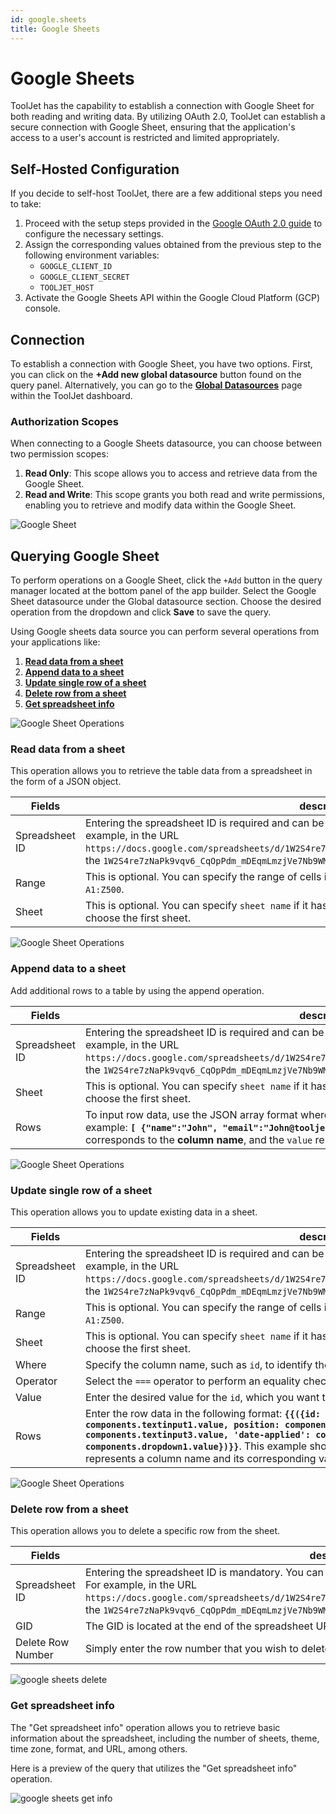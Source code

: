 ```yaml
---
id: google.sheets
title: Google Sheets
---
```


# Google Sheets

ToolJet has the capability to establish a connection with Google Sheet for both reading and writing data. By utilizing OAuth 2.0, ToolJet can establish a secure connection with Google Sheet, ensuring that the application's access to a user's account is restricted and limited appropriately.

## Self-Hosted Configuration

If you decide to self-host ToolJet, there are a few additional steps you need to take:

1. Proceed with the setup steps provided in the [Google OAuth 2.0 guide](/docs/setup/env-vars#google-oauth--optional-) to configure the necessary settings.
2. Assign the corresponding values obtained from the previous step to the following environment variables:
   - `GOOGLE_CLIENT_ID`
   - `GOOGLE_CLIENT_SECRET`
   - `TOOLJET_HOST`
3. Activate the Google Sheets API within the Google Cloud Platform (GCP) console.

## Connection

To establish a connection with Google Sheet, you have two options. First, you can click on the **+Add new global datasource** button found on the query panel. Alternatively, you can go to the **[Global Datasources](/docs/data-sources/overview)** page within the ToolJet dashboard.

### Authorization Scopes

When connecting to a Google Sheets datasource, you can choose between two permission scopes:

1. **Read Only**: This scope allows you to access and retrieve data from the Google Sheet.
2. **Read and Write**: This scope grants you both read and write permissions, enabling you to retrieve and modify data within the Google Sheet.

<div style={{textAlign: 'center'}}>

<img className="screenshot-full" src="/img/datasource-reference/google-sheets/sheetconnect.gif" alt="Google Sheet" />

</div>

## Querying Google Sheet

To perform operations on a Google Sheet, click the `+Add` button in the query manager located at the bottom panel of the app builder. Select the Google Sheet datasource under the Global datasource section. Choose the desired operation from the dropdown and click **Save** to save the query.

Using Google sheets data source you can perform several operations from your applications like:

  1. **[Read data from a sheet](/docs/data-sources/google.sheets#read-data-from-a-sheet)**
  2. **[Append data to a sheet](/docs/data-sources/google.sheets#append-data-to-a-sheet)**
  3. **[Update single row of a sheet](/docs/data-sources/google.sheets#update-single-row-of-a-sheet)**
  4. **[Delete row from a sheet](/docs/data-sources/google.sheets#delete-row-from-a-sheet)**
  5. **[Get spreadsheet info](/docs/data-sources/google.sheets#get-spreadsheet-info)**

<div style={{textAlign: 'center'}}>

<img className="screenshot-full" src="/img/datasource-reference/google-sheets/operations.png" alt="Google Sheet Operations" />

</div>

### Read data from a sheet

This operation allows you to retrieve the table data from a spreadsheet in the form of a JSON object.

| Fields      | description |
| ----------- | ----------- |
| Spreadsheet ID | Entering the spreadsheet ID is required and can be obtained from the URL of the spreadsheet. For example, in the URL `https://docs.google.com/spreadsheets/d/1W2S4re7zNaPk9vqv6_CqOpPdm_mDEqmLmzjVe7Nb9WM/edit#gid=0`, the `1W2S4re7zNaPk9vqv6_CqOpPdm_mDEqmLmzjVe7Nb9WM` represents the spreadsheet ID. |
| Range | This is optional. You can specify the range of cells in this field. If left empty, it will select the range `A1:Z500`. |
| Sheet | This is optional. You can specify `sheet name` if it has more than 1 sheets, else it will automatically choose the first sheet. |

<div style={{textAlign: 'center'}}>

<img className="screenshot-full" src="/img/datasource-reference/google-sheets/read-data-op.png" alt="Google Sheet Operations" />

</div>

### Append data to a sheet

Add additional rows to a table by using the append operation.

| Fields      | description |
| ----------- | ----------- |
| Spreadsheet ID | Entering the spreadsheet ID is required and can be obtained from the URL of the spreadsheet. For example, in the URL `https://docs.google.com/spreadsheets/d/1W2S4re7zNaPk9vqv6_CqOpPdm_mDEqmLmzjVe7Nb9WM/edit#gid=0`, the `1W2S4re7zNaPk9vqv6_CqOpPdm_mDEqmLmzjVe7Nb9WM` represents the spreadsheet ID. |
| Sheet | This is optional. You can specify `sheet name` if it has more than 1 sheets, else it will automatically choose the first sheet. |
| Rows  | To input row data, use the JSON array format where each object represents a single row. Here's an example: **`[ {"name":"John", "email":"John@tooljet.com"},{...},{...} ]`**. Within each object, the `key` corresponds to the **column name**, and the `value` represents the **cell data**.|

<div style={{textAlign: 'center'}}>

<img className="screenshot-full" src="/img/datasource-reference/google-sheets/append-data-op.png" alt="Google Sheet Operations" />

</div>

### Update single row of a sheet

This operation allows you to update existing data in a sheet.

| Fields      | description |
| ----------- | ----------- |
| Spreadsheet ID | Entering the spreadsheet ID is required and can be obtained from the URL of the spreadsheet. For example, in the URL `https://docs.google.com/spreadsheets/d/1W2S4re7zNaPk9vqv6_CqOpPdm_mDEqmLmzjVe7Nb9WM/edit#gid=0`, the `1W2S4re7zNaPk9vqv6_CqOpPdm_mDEqmLmzjVe7Nb9WM` represents the spreadsheet ID. |
| Range | This is optional. You can specify the range of cells in this field. If left empty, it will select the range `A1:Z500`. |
| Sheet | This is optional. You can specify `sheet name` if it has more than 1 sheets, else it will automatically choose the first sheet. |
| Where | Specify the column name, such as `id`, to identify the row you want to update. |
| Operator | Select the `===` operator to perform an equality check. |
| Value | Enter the desired value for the `id`, which you want to update. |
| Rows | Enter the row data in the following format: **`{{({id: components.textinput4.value, company: components.textinput1.value, position: components.textinput2.value, url: components.textinput3.value, 'date-applied': components.datepicker1.value, status: components.dropdown1.value})}}`**. This example shows how to structure the row data, where each key represents a column name and its corresponding value is retrieved from the associated component. |

<div style={{textAlign: 'center'}}>

<img className="screenshot-full" src="/img/datasource-reference/google-sheets/upd.png" alt="Google Sheet Operations" />

</div>

### Delete row from a sheet

This operation allows you to delete a specific row from the sheet.

| Fields      | description |
| ----------- | ----------- |
| Spreadsheet ID | Entering the spreadsheet ID is mandatory. You can find the spreadsheet ID in the URL of the spreadsheet. For example, in the URL `https://docs.google.com/spreadsheets/d/1W2S4re7zNaPk9vqv6_CqOpPdm_mDEqmLmzjVe7Nb9WM/edit#gid=23456`, the `1W2S4re7zNaPk9vqv6_CqOpPdm_mDEqmLmzjVe7Nb9WM` is the spreadsheet ID. |
| GID | The GID is located at the end of the spreadsheet URL. In the provided example, the GID is `23456`. |
| Delete Row Number | Simply enter the row number that you wish to delete. |

<div style={{textAlign: 'center'}}>

<img className="screenshot-full" src="/img/datasource-reference/google-sheets/del.png" alt="google sheets delete"/>

</div>

### Get spreadsheet info

The "Get spreadsheet info" operation allows you to retrieve basic information about the spreadsheet, including the number of sheets, theme, time zone, format, and URL, among others.

Here is a preview of the query that utilizes the "Get spreadsheet info" operation.

<div style={{textAlign: 'center'}}>

<img className="screenshot-full" src="/img/datasource-reference/google-sheets/infoo.png" alt="google sheets get info" />

</div>
